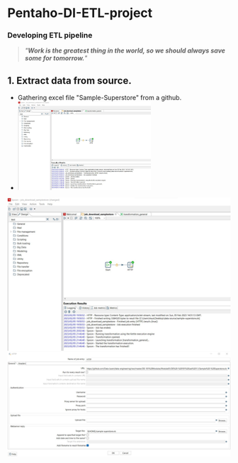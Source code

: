 # Pentaho-DI-ETL-project

### Developing ETL pipeline

>*"***Work is the greatest thing in the world, so we should always save some for tomorrow.***"*

## 1. Extract data from source.
 - Gathering excel file "Sample-Superstore" from a github.
 - <img src="https://github.com/VostanieKotov/Pentaho-DI-ETL-project/blob/main/Transform%20job.jpg" width="300" height="200">
  ![Image](https://github.com/VostanieKotov/Pentaho-DI-ETL-project/blob/main/Transform%20job.jpg)
  ![Image](https://github.com/VostanieKotov/Pentaho-DI-ETL-project/blob/main/gathrering%20data.jpg)
